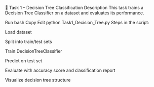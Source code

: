 📌 Task 1 – Decision Tree Classification
Description
This task trains a Decision Tree Classifier on a dataset and evaluates its performance.

Run
bash
Copy
Edit
python Task1_Decision_Tree.py
Steps in the script:

Load dataset

Split into train/test sets

Train DecisionTreeClassifier

Predict on test set

Evaluate with accuracy score and classification report

Visualize decision tree structure

